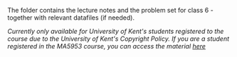The folder contains the lecture notes and the problem set for class 6 - together with relevant datafiles (if needed).

*Currently only available for University of Kent's students registered to the course due to the University of Kent's Copyright Policy. If you are a student registered in the MA5953 course, you can access the material [here]()*
